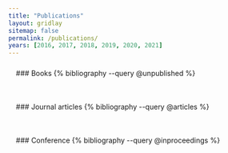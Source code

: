 ```yaml
---
title: "Publications"
layout: gridlay
sitemap: false
permalink: /publications/
years: [2016, 2017, 2018, 2019, 2020, 2021]
---
```


<style>
.jumbotron{
    padding:3%;
    padding-bottom:10px;
    padding-top:10px;
    margin-top:10px;
    margin-bottom:30px;
}
</style>

<div class="jumbotron">
### Books      
{% bibliography --query @unpublished %}
</div>


<div class="jumbotron">
### Journal articles
{% bibliography --query @articles %}
</div>


<div class="jumbotron">
### Conference
{% bibliography --query @inproceedings %}
</div>
